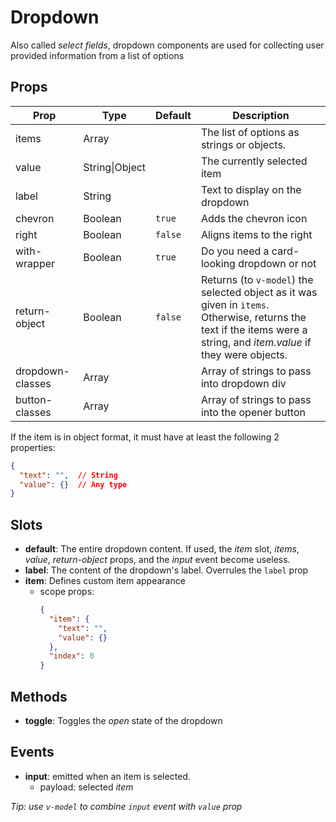 # Dropdown

Also called _select fields_, dropdown components are used for collecting user provided information from a list of options

## Props

Prop      |Type     | Default | Description
---       |---      | ---     | ---
items     | Array   |         | The list of options as strings or objects.
value     | String\|Object |   | The currently selected item
label     | String  |         | Text to display on the dropdown
chevron   | Boolean | `true`  | Adds the chevron icon
right     | Boolean | `false` | Aligns items to the right
with-wrapper | Boolean | `true` | Do you need a card-looking dropdown or not
return-object| Boolean|`false`| Returns (to `v-model`) the selected object as it was given in `items`. Otherwise, returns the text if the items were a string, and _item.value_ if they were objects.
dropdown-classes | Array | | Array of strings to pass into dropdown div
button-classes | Array | | Array of strings to pass into the opener button

If the item is in object format, it must have at least the following 2 properties:
```json
{
  "text": "",  // String
  "value": {}  // Any type
}
```

## Slots

- **default**: The entire dropdown content. If used, the _item_ slot, _items_, _value_, _return-object_ props, and the _input_ event become useless.
- **label**: The content of the dropdown's label. Overrules the `label` prop
- **item**: Defines custom item appearance
  - scope props: 
    ```json
    {
      "item": {
        "text": "",
        "value": {}
      },
      "index": 0
    }
    ``` 

## Methods

- **toggle**: Toggles the _open_ state of the dropdown

## Events

- **input**: emitted when an item is selected.
  - payload: selected _item_

_Tip: use `v-model` to combine `input` event with `value` prop_
